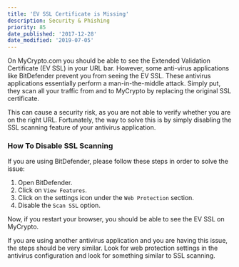 ```yaml
---
title: 'EV SSL Certificate is Missing'
description: Security & Phishing
priority: 85
date_published: '2017-12-28'
date_modified: '2019-07-05'
---
```


On MyCrypto.com you should be able to see the Extended Validation Certificate (EV SSL) in your  URL bar. However, some anti-virus applications like BitDefender prevent you from seeing the EV SSL. These antivirus applications essentially perform a man-in-the-middle attack. Simply put, they scan all your traffic from and to MyCrypto by replacing the original SSL certificate.

This can cause a security risk, as you are not able to verify whether you are on the right URL. Fortunately, the way to solve this is by simply disabling the SSL scanning feature of your antivirus application.

### How To Disable SSL Scanning

If you are using BitDefender, please follow these steps in order to solve the issue:

1. Open BitDefender.
2. Click on `View Features`.
3. Click on the settings icon under the `Web Protection` section.
4. Disable the `Scan SSL` option.

Now, if you restart your browser, you should be able to see the EV SSL on MyCrypto.

If you are using another antivirus application and you are having this issue, the steps should be very similar. Look for web protection settings in the antivirus configuration and look for something similar to SSL scanning.
